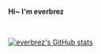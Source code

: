 **Hi~ I'm everbrez**

<br />

[![everbrez's GitHub stats](https://github-readme-stats.vercel.app/api?username=everbrez&count_private=true&show_icons=true&theme=dracula)](https://github.com/everbrez/github-readme-stats)
